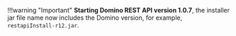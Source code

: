 <!-- prettier-ignore -->
!!!warning "Important"
      **Starting Domino REST API version 1.0.7**, the installer jar file name now includes the Domino version, for example, `restapiInstall-r12.jar`.